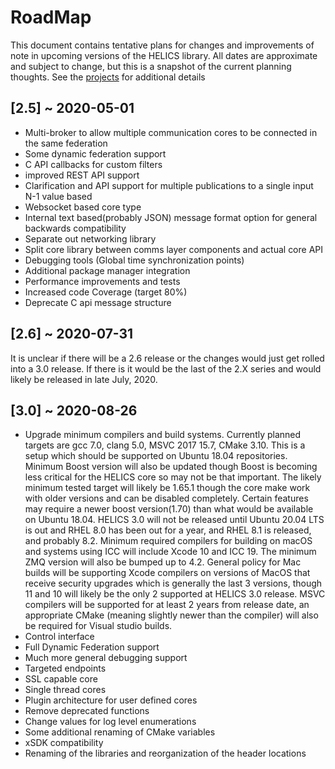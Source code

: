 
# RoadMap

This document contains tentative plans for changes and improvements of note in upcoming versions of the HELICS library.  All dates are approximate and subject to change, but this is a snapshot of the current planning thoughts. See the [projects](https://github.com/GMLC-TDC/HELICS/projects) for additional details


## \[2.5\] ~ 2020-05-01
-   Multi-broker to allow multiple communication cores to be connected in the same federation
-   Some dynamic federation support
-   C API callbacks for custom filters
-   improved REST API support
-   Clarification and API support for multiple publications to a single input N-1 value based
-   Websocket based core type
-   Internal text based(probably JSON) message format option for general backwards compatibility
-   Separate out networking library
-   Split core library between comms layer components and actual core API
-   Debugging tools (Global time synchronization points)
-   Additional package manager integration
-   Performance improvements and tests
-   Increased code Coverage (target 80%)
-   Deprecate C api message structure

## \[2.6\] ~ 2020-07-31
It is unclear if there will be a 2.6 release or the changes would just get rolled into a 3.0 release.  If there is it would be the last of the 2.X series and would likely be released in late July, 2020.

## \[3.0\] ~ 2020-08-26
-   Upgrade minimum compilers and build systems. Currently planned targets are gcc 7.0, clang 5.0, MSVC 2017 15.7, CMake 3.10.  This is a setup which should be supported on Ubuntu 18.04 repositories.  Minimum Boost version will also be updated though Boost is becoming less critical for the HELICS core so may not be that important.  The likely minimum tested target will likely be 1.65.1 though the core make work with older versions and can be disabled completely. Certain features may require a newer boost version(1.70) than what would be available on Ubuntu 18.04.  HELICS 3.0 will not be released until Ubuntu 20.04 LTS is out and RHEL 8.0 has been out for a year, and RHEL 8.1 is released, and probably 8.2.  Minimum required compilers for building on macOS and systems using ICC will include Xcode 10 and ICC 19.  The minimum ZMQ version will also be bumped up to 4.2.  General policy for Mac builds will be supporting Xcode compilers on versions of MacOS that receive security upgrades which is generally the last 3 versions, though 11 and 10 will likely be the only 2 supported at HELICS 3.0 release.   MSVC compilers will be supported for at least 2 years from release date, an appropriate CMake (meaning slightly newer than the compiler) will also be required for Visual studio builds.    
-   Control interface
-   Full Dynamic Federation support
-   Much more general debugging support
-   Targeted endpoints
-   SSL capable core
-   Single thread cores
-   Plugin architecture for user defined cores
-   Remove deprecated functions
-   Change values for log level enumerations
-   Some additional renaming of CMake variables
-   xSDK compatibility
-   Renaming of the libraries and reorganization of the header locations
